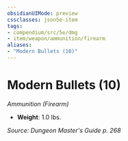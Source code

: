 ```yaml
---
obsidianUIMode: preview
cssclasses: json5e-item
tags:
- compendium/src/5e/dmg
- item/weapon/ammunition/firearm
aliases: 
- "Modern Bullets (10)"
---
```

# Modern Bullets (10)
*Ammunition (Firearm)*  

- **Weight**: 1.0 lbs.

*Source: Dungeon Master's Guide p. 268*